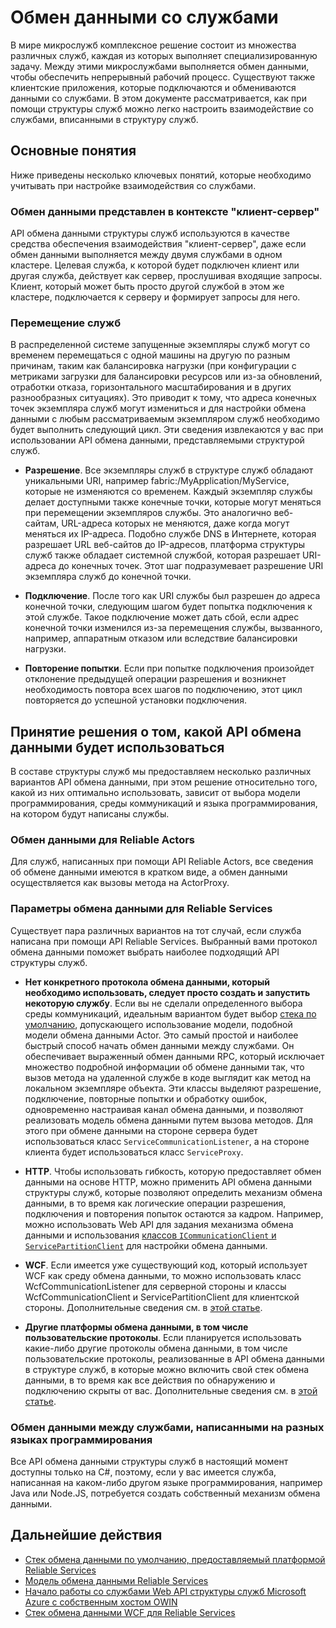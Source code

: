 <properties
   pageTitle="Структура служб Microsoft Azure Обмен данными со службами"
   description="В настоящей статье представлен способ подключения и обмена данными со службами в приложениях структуры служб."
   services="service-fabric"
   documentationCenter=".net"
   authors="kunaldsingh"
   manager="timlt"
   editor=""/>

<tags
   ms.service="service-fabric"
   ms.devlang="dotnet"
   ms.topic="article"
   ms.tgt_pltfrm="NA"
   ms.workload="NA"
   ms.date="04/29/2015"
   ms.author="kunalds"/>


# Обмен данными со службами
В мире микрослужб комплексное решение состоит из множества различных служб, каждая из которых выполняет специализированную задачу. Между этими микрослужбами выполняется обмен данными, чтобы обеспечить непрерывный рабочий процесс. Существуют также клиентские приложения, которые подключаются и обмениваются данными со службами. В этом документе рассматривается, как при помощи структуры служб можно легко настроить взаимодействие со службами, вписанными в структуру служб.

## Основные понятия
Ниже приведены несколько ключевых понятий, которые необходимо учитывать при настройке взаимодействия со службами.
### Обмен данными представлен в контексте "клиент-сервер"
API обмена данными структуры служб используются в качестве средства обеспечения взаимодействия "клиент-сервер", даже если обмен данными выполняется между двумя службами в одном кластере. Целевая служба, к которой будет подключен клиент или другая служба, действует как сервер, прослушивая входящие запросы. Клиент, который может быть просто другой службой в этом же кластере, подключается к серверу и формирует запросы для него.
### Перемещение служб
В распределенной системе запущенные экземпляры служб могут со временем перемещаться с одной машины на другую по разным причинам, таким как балансировка нагрузки (при конфигурации с метриками загрузки для балансировки ресурсов или из-за обновлений, отработки отказа, горизонтального масштабирования и в других разнообразных ситуациях). Это приводит к тому, что адреса конечных точек экземпляра служб могут измениться и для настройки обмена данными с любым рассматриваемым экземпляром служб необходимо будет выполнить следующий цикл. Эти сведения извлекаются у вас при использовании API обмена данными, представляемыми структурой служб.

* **Разрешение**. Все экземпляры служб в структуре служб обладают уникальными URI, например fabric:/MyApplication/MyService, которые не изменяются со временем. Каждый экземпляр службы делает доступными также конечные точки, которые могут меняться при перемещении экземпляров службы. Это аналогично веб-сайтам, URL-адреса которых не меняются, даже когда могут меняться их IP-адреса. Подобно службе DNS в Интернете, которая разрешает URL веб-сайтов до IP-адресов, платформа структуры служб также обладает системной службой, которая разрешает URI-адреса до конечных точек. Этот шаг подразумевает разрешение URI экземпляра служб до конечной точки.

* **Подключение**. После того как URI службы был разрешен до адреса конечной точки, следующим шагом будет попытка подключения к этой службе. Такое подключение может дать сбой, если адрес конечной точки изменился из-за перемещения службы, вызванного, например, аппаратным отказом или вследствие балансировки нагрузки.

* **Повторение попытки**. Если при попытке подключения произойдет отклонение предыдущей операции разрешения и возникнет необходимость повтора всех шагов по подключению, этот цикл повторяется до успешной установки подключения.

## Принятие решения о том, какой API обмена данными будет использоваться
В составе структуры служб мы предоставляем несколько различных вариантов API обмена данными, при этом решение относительно того, какой из них оптимально использовать, зависит от выбора модели программирования, среды коммуникаций и языка программирования, на котором будут написаны службы.
### Обмен данными для Reliable Actors
Для служб, написанных при помощи API Reliable Actors, все сведения об обмене данными имеются в кратком виде, а обмен данными осуществляется как вызовы метода на ActorProxy.

### Параметры обмена данными для Reliable Services
Существует пара различных вариантов на тот случай, если служба написана при помощи API Reliable Services. Выбранный вами протокол обмена данными поможет выбрать наиболее подходящий API структуры служб.

* **Нет конкретного протокола обмена данными, который необходимо использовать, следует просто создать и запустить некоторую службу**. Если вы не сделали определенного выбора среды коммуникаций, идеальным вариантом будет выбор [стека по умолчанию](service-fabric-reliable-services-communication-default.md), допускающего использование модели, подобной модели обмена данными Actor. Это самый простой и наиболее быстрый способ начать обмен данными между службами. Он обеспечивает выраженный обмен данными RPC, который исключает множество подробной информации об обмене данными так, что вызов метода на удаленной службе в коде выглядит как метод на локальном экземпляре объекта. Эти классы выделяют разрешение, подключение, повторные попытки и обработку ошибок, одновременно настраивая канал обмена данными, и позволяют реализовать модель обмена данными путем вызова методов. Для этого при обмене данными на стороне сервера будет использоваться класс `ServiceCommunicationListener`, а на стороне клиента будет использоваться класс `ServiceProxy`.

* **HTTP**. Чтобы использовать гибкость, которую предоставляет обмен данными на основе HTTP, можно применить API обмена данными структуры служб, которые позволяют определить механизм обмена данными, в то время как логические операции разрешения, подключения и повторения попыток остаются за кадром. Например, можно использовать Web API для задания механизма обмена данными и использования [классов `ICommunicationClient` и `ServicePartitionClient`](service-fabric-reliable-services-communication.md) для настройки обмена данными.
* **WCF**. Если имеется уже существующий код, который использует WCF как среду обмена данными, то можно использовать класс WcfCommunicationListener для серверной стороны и классы WcfCommunicationClient и ServicePartitionClient для клиентской стороны. Дополнительные сведения см. в [этой статье](service-fabric-reliable-services-communication-wcf.md).

* **Другие платформы обмена данными, в том числе пользовательские протоколы**. Если планируется использовать какие-либо другие протоколы обмена данными, в том числе пользовательские протоколы, реализованные в API обмена данными в структуре служб, в которые можно включить свой стек обмена данными, в то время как все действия по обнаружению и подключению скрыты от вас. Дополнительные сведения см. в [этой статье](service-fabric-reliable-services-communication.md).

### Обмен данными между службами, написанными на разных языках программирования
Все API обмена данными структуры служб в настоящий момент доступны только на C#, поэтому, если у вас имеется служба, написанная на каком-либо другом языке программирования, например Java или Node.JS, потребуется создать собственный механизм обмена данными.

## Дальнейшие действия
* [Стек обмена данными по умолчанию, предоставляемый платформой Reliable Services](service-fabric-reliable-services-communication-default.md)
* [Модель обмена данными Reliable Services](service-fabric-reliable-services-communication.md)
* [Начало работы со службами Web API структуры служб Microsoft Azure с собственным хостом OWIN](service-fabric-reliable-services-communication-webapi.md)
* [Стек обмена данными WCF для Reliable Services](service-fabric-reliable-services-communication-wcf.md)
 

<!---HONumber=August15_HO6-->
